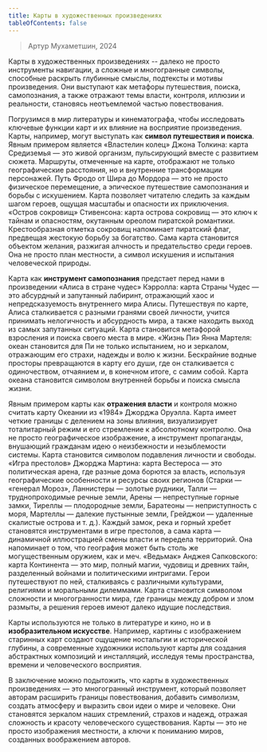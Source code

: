 ```yaml
---
title: Карты в художественных произведениях
tableOfContents: false
---
```


> Артур Мухаметшин, 2024

Карты в художественных произведениях -- далеко не просто инструменты
навигации, а сложные и многогранные символы, способные раскрыть глубинные
смыслы, подтексты и мотивы произведения. Они выступают как метафоры
путешествия, поиска, самопознания, а также отражают темы власти, контроля,
иллюзии и реальности, становясь неотъемлемой частью повествования.

Погрузимся в мир литературы и кинематографа, чтобы исследовать ключевые
функции карт и их влияние на восприятие произведения. Карты, например, могут
выступать как **символ путешествия и поиска**. Явным примером является
«Властелин колец» Джона Толкина: карта Средиземья — это живой организм,
пульсирующий вместе с развитием сюжета. Маршруты, отмеченные на карте,
отображают не только географические расстояния, но и внутренние трансформации
персонажей. Путь Фродо от Шира до Мордора — это не просто физическое
перемещение, а эпическое путешествие самопознания и борьбы с искушением.
Карта позволяет читателю следить за каждым шагом героев, ощущая масштабы и
опасности их приключения. «Остров сокровищ» Стивенсона: карта острова
сокровищ — это ключ к тайнам и опасностям, окутанным ореолом пиратской
романтики. Крестообразная отметка сокровищ напоминает пиратский флаг,
предвещая жестокую борьбу за богатство. Сама карта становится объектом желания,
разжигая алчность и предательство среди героев. Она не просто план местности, а
символ искушения и испытания человеческой природы.

Карта как **инструмент самопознания** предстает перед нами в произведении
«Алиса в стране чудес» Кэрролла: карта Страны Чудес — это абсурдный и
запутанный лабиринт, отражающий хаос и непредсказуемость внутреннего мира
Алисы. Путешествуя по карте, Алиса сталкивается с разными гранями своей
личности, учится принимать нелогичность и абсурдность мира, а также находить
выход из самых запутанных ситуаций. Карта становится метафорой взросления и
поиска своего места в мире. «Жизнь Пи» Янна Мартеля: океан становится для Пи не
только испытанием, но и зеркалом, отражающим его страхи, надежды и волю к
жизни. Бескрайние водные просторы превращаются в карту его души, где он сталкивается с одиночеством, отчаянием и, в конечном итоге, с самим собой. Карта
океана становится символом внутренней борьбы и поиска смысла жизни.

Явным примером карты как **отражения власти** и контроля можно считать
карту Океании из «1984» Джорджа Оруэлла. Карта имеет четкие границы с делением
на зоны влияния, визуализирует тоталитарный режим и его стремление к
абсолютному контролю. Она не просто географическое изображение, а инструмент
пропаганды, внушающий гражданам идею о неизбежности и незыблемости системы.
Карта становится символом подавления личности и свободы. «Игра престолов»
Джорджа Мартина: карта Вестероса — это политическая арена, где разные дома
борются за власть, используя географические особенности и ресурсы своих регионов
(Старки — «генерал Мороз», Ланнистеры — золотые рудники, Талли —
труднопроходимые речные земли, Арены — непреступные горные замки, Тиреллы
— плодородные земли, Баратеоны — неприступность с моря, Мартеллы — далекие
пустынные земли, Грейджои — удаленные скалистые острова и т. д.). Каждый замок,
река и горный хребет становятся инструментами в игре престолов, а сама карта —
динамичной иллюстрацией смены власти и передела территорий. Она напоминает о
том, что география может быть столь же могущественным оружием, как и меч.
«Ведьмак» Анджея Сапковского: карта Континента — это мир, полный магии,
чудовищ и древних тайн, разделенный войнами и политическими интригами. Герои
путешествуют по ней, сталкиваясь с различными культурами, религиями и
моральными дилеммами. Карта становится символом сложности и многогранности
мира, где границы между добром и злом размыты, а решения героев имеют далеко
идущие последствия.

Карты используются не только в литературе и кино, но и в **изобразительном искусстве**. Например, картины с изображением старинных карт создают ощущение
ностальгии и исторической глубины, а современные художники используют карты
для создания абстрактных композиций и инсталляций, исследуя темы пространства,
времени и человеческого восприятия.

В
заключение
можно
подытожить,
что
карты
в
художественных
произведениях — это многогранный инструмент, который позволяет авторам
расширить границы повествования, добавить символизм, создать атмосферу и выразить свои идеи о мире и человеке. Они становятся зеркалом наших стремлений,
страхов и надежд, отражая сложность и красоту человеческого существования.
Карты — это не просто изображения местности, а ключи к пониманию миров,
созданных воображением авторов.